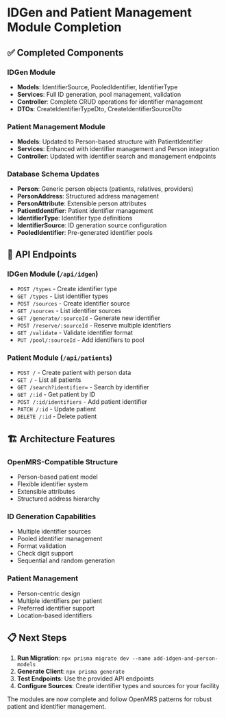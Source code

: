 # IDGen and Patient Management Module Completion

## ✅ Completed Components

### IDGen Module
- **Models**: IdentifierSource, PooledIdentifier, IdentifierType
- **Services**: Full ID generation, pool management, validation
- **Controller**: Complete CRUD operations for identifier management
- **DTOs**: CreateIdentifierTypeDto, CreateIdentifierSourceDto

### Patient Management Module  
- **Models**: Updated to Person-based structure with PatientIdentifier
- **Services**: Enhanced with identifier management and Person integration
- **Controller**: Updated with identifier search and management endpoints

### Database Schema Updates
- **Person**: Generic person objects (patients, relatives, providers)
- **PersonAddress**: Structured address management
- **PersonAttribute**: Extensible person attributes
- **PatientIdentifier**: Patient identifier management
- **IdentifierType**: Identifier type definitions
- **IdentifierSource**: ID generation source configuration
- **PooledIdentifier**: Pre-generated identifier pools

## 🔧 API Endpoints

### IDGen Module (`/api/idgen`)
- `POST /types` - Create identifier type
- `GET /types` - List identifier types
- `POST /sources` - Create identifier source
- `GET /sources` - List identifier sources
- `GET /generate/:sourceId` - Generate new identifier
- `POST /reserve/:sourceId` - Reserve multiple identifiers
- `GET /validate` - Validate identifier format
- `PUT /pool/:sourceId` - Add identifiers to pool

### Patient Module (`/api/patients`)
- `POST /` - Create patient with person data
- `GET /` - List all patients
- `GET /search?identifier=` - Search by identifier
- `GET /:id` - Get patient by ID
- `POST /:id/identifiers` - Add patient identifier
- `PATCH /:id` - Update patient
- `DELETE /:id` - Delete patient

## 🏗️ Architecture Features

### OpenMRS-Compatible Structure
- Person-based patient model
- Flexible identifier system
- Extensible attributes
- Structured address hierarchy

### ID Generation Capabilities
- Multiple identifier sources
- Pooled identifier management
- Format validation
- Check digit support
- Sequential and random generation

### Patient Management
- Person-centric design
- Multiple identifiers per patient
- Preferred identifier support
- Location-based identifiers

## 📋 Next Steps

1. **Run Migration**: `npx prisma migrate dev --name add-idgen-and-person-models`
2. **Generate Client**: `npx prisma generate`
3. **Test Endpoints**: Use the provided API endpoints
4. **Configure Sources**: Create identifier types and sources for your facility

The modules are now complete and follow OpenMRS patterns for robust patient and identifier management.